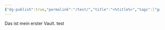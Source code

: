 ```yaml
---
{"dg-publish":true,"permalink":"/test/","title":"<%title%>","tags":["gardenEntry"]}
---
```



Das ist mein erster Vault. test
